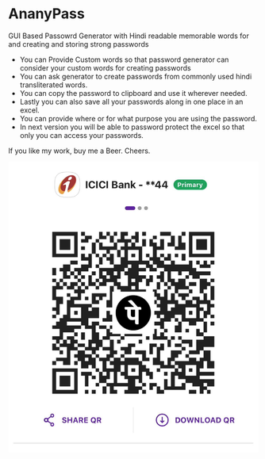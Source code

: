 # AnanyPass
GUI Based Passowrd Generator with Hindi readable memorable words for and creating and storing strong passwords

* You can Provide Custom words so that password generator can consider your custom words for creating passwords
* You can ask generator to create passwords from commonly used hindi transliterated words.
* You can copy the password to clipboard and use it wherever needed.
* Lastly you can also save all your passwords along in one place in an excel.
* You can provide where or for what purpose you are using the password.
* In next version you will be able to password protect the excel so that only you can access your passwords.

If you like my work, buy me a Beer. Cheers. 

![QR Code](QR.jpeg)

